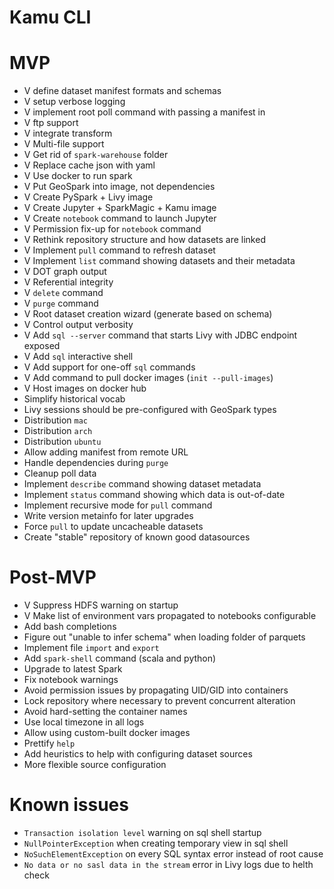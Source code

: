 # Kamu CLI

# MVP
- V define dataset manifest formats and schemas
- V setup verbose logging
- V implement root poll command with passing a manifest in
- V ftp support
- V integrate transform
- V Multi-file support
- V Get rid of `spark-warehouse` folder
- V Replace cache json with yaml
- V Use docker to run spark
- V Put GeoSpark into image, not dependencies
- V Create PySpark + Livy image
- V Create Jupyter + SparkMagic + Kamu image
- V Create `notebook` command to launch Jupyter
- V Permission fix-up for `notebook` command
- V Rethink repository structure and how datasets are linked
- V Implement `pull` command to refresh dataset
- V Implement `list` command showing datasets and their metadata
- V DOT graph output
- V Referential integrity
- V `delete` command
- V `purge` command
- V Root dataset creation wizard (generate based on schema)
- V Control output verbosity
- V Add `sql --server` command that starts Livy with JDBC endpoint exposed
- V Add `sql` interactive shell
- V Add support for one-off `sql` commands
- V Add command to pull docker images (`init --pull-images`)
- V Host images on docker hub
- Simplify historical vocab
- Livy sessions should be pre-configured with GeoSpark types
- Distribution `mac`
- Distribution `arch`
- Distribution `ubuntu`
- Allow adding manifest from remote URL
- Handle dependencies during `purge`
- Cleanup poll data
- Implement `describe` command showing dataset metadata
- Implement `status` command showing which data is out-of-date
- Implement recursive mode for `pull` command
- Write version metainfo for later upgrades
- Force `pull` to update uncacheable datasets
- Create "stable" repository of known good datasources

# Post-MVP
- V Suppress HDFS warning on startup
- V Make list of environment vars propagated to notebooks configurable
- Add bash completions
- Figure out "unable to infer schema" when loading folder of parquets
- Implement file `import` and `export`
- Add `spark-shell` command (scala and python)
- Upgrade to latest Spark
- Fix notebook warnings
- Avoid permission issues by propagating UID/GID into containers
- Lock repository where necessary to prevent concurrent alteration
- Avoid hard-setting the container names
- Use local timezone in all logs
- Allow using custom-built docker images
- Prettify `help`
- Add heuristics to help with configuring dataset sources
- More flexible source configuration

# Known issues
- `Transaction isolation level` warning on sql shell startup
- `NullPointerException` when creating temporary view in sql shell
- `NoSuchElementException` on every SQL syntax error instead of root cause
- `No data or no sasl data in the stream` error in Livy logs due to helth check
